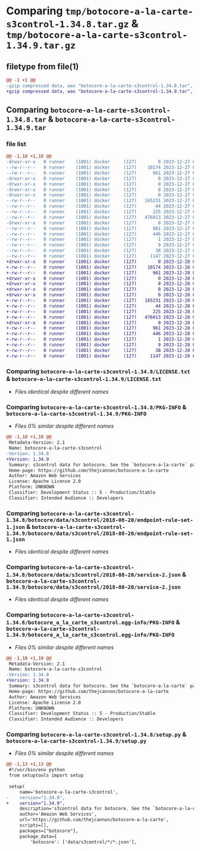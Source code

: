 # Comparing `tmp/botocore-a-la-carte-s3control-1.34.8.tar.gz` & `tmp/botocore-a-la-carte-s3control-1.34.9.tar.gz`

## filetype from file(1)

```diff
@@ -1 +1 @@
-gzip compressed data, was "botocore-a-la-carte-s3control-1.34.8.tar", last modified: Wed Dec 27 01:07:02 2023, max compression
+gzip compressed data, was "botocore-a-la-carte-s3control-1.34.9.tar", last modified: Thu Dec 28 01:07:03 2023, max compression
```

## Comparing `botocore-a-la-carte-s3control-1.34.8.tar` & `botocore-a-la-carte-s3control-1.34.9.tar`

### file list

```diff
@@ -1,18 +1,18 @@
-drwxr-xr-x   0 runner    (1001) docker     (127)        0 2023-12-27 01:07:02.175359 botocore-a-la-carte-s3control-1.34.8/
--rw-r--r--   0 runner    (1001) docker     (127)    10174 2023-12-27 01:07:01.000000 botocore-a-la-carte-s3control-1.34.8/LICENSE.txt
--rw-r--r--   0 runner    (1001) docker     (127)      961 2023-12-27 01:07:02.175359 botocore-a-la-carte-s3control-1.34.8/PKG-INFO
-drwxr-xr-x   0 runner    (1001) docker     (127)        0 2023-12-27 01:07:02.171359 botocore-a-la-carte-s3control-1.34.8/botocore/
-drwxr-xr-x   0 runner    (1001) docker     (127)        0 2023-12-27 01:07:02.171359 botocore-a-la-carte-s3control-1.34.8/botocore/data/
-drwxr-xr-x   0 runner    (1001) docker     (127)        0 2023-12-27 01:07:02.171359 botocore-a-la-carte-s3control-1.34.8/botocore/data/s3control/
-drwxr-xr-x   0 runner    (1001) docker     (127)        0 2023-12-27 01:07:02.175359 botocore-a-la-carte-s3control-1.34.8/botocore/data/s3control/2018-08-20/
--rw-r--r--   0 runner    (1001) docker     (127)   165231 2023-12-27 01:06:29.000000 botocore-a-la-carte-s3control-1.34.8/botocore/data/s3control/2018-08-20/endpoint-rule-set-1.json
--rw-r--r--   0 runner    (1001) docker     (127)       44 2023-12-27 01:06:29.000000 botocore-a-la-carte-s3control-1.34.8/botocore/data/s3control/2018-08-20/examples-1.json
--rw-r--r--   0 runner    (1001) docker     (127)      225 2023-12-27 01:06:29.000000 botocore-a-la-carte-s3control-1.34.8/botocore/data/s3control/2018-08-20/paginators-1.json
--rw-r--r--   0 runner    (1001) docker     (127)   476013 2023-12-27 01:06:29.000000 botocore-a-la-carte-s3control-1.34.8/botocore/data/s3control/2018-08-20/service-2.json
-drwxr-xr-x   0 runner    (1001) docker     (127)        0 2023-12-27 01:07:02.175359 botocore-a-la-carte-s3control-1.34.8/botocore_a_la_carte_s3control.egg-info/
--rw-r--r--   0 runner    (1001) docker     (127)      961 2023-12-27 01:07:02.000000 botocore-a-la-carte-s3control-1.34.8/botocore_a_la_carte_s3control.egg-info/PKG-INFO
--rw-r--r--   0 runner    (1001) docker     (127)      446 2023-12-27 01:07:02.000000 botocore-a-la-carte-s3control-1.34.8/botocore_a_la_carte_s3control.egg-info/SOURCES.txt
--rw-r--r--   0 runner    (1001) docker     (127)        1 2023-12-27 01:07:02.000000 botocore-a-la-carte-s3control-1.34.8/botocore_a_la_carte_s3control.egg-info/dependency_links.txt
--rw-r--r--   0 runner    (1001) docker     (127)        9 2023-12-27 01:07:02.000000 botocore-a-la-carte-s3control-1.34.8/botocore_a_la_carte_s3control.egg-info/top_level.txt
--rw-r--r--   0 runner    (1001) docker     (127)       38 2023-12-27 01:07:02.175359 botocore-a-la-carte-s3control-1.34.8/setup.cfg
--rw-r--r--   0 runner    (1001) docker     (127)     1147 2023-12-27 01:07:01.000000 botocore-a-la-carte-s3control-1.34.8/setup.py
+drwxr-xr-x   0 runner    (1001) docker     (127)        0 2023-12-28 01:07:03.778452 botocore-a-la-carte-s3control-1.34.9/
+-rw-r--r--   0 runner    (1001) docker     (127)    10174 2023-12-28 01:07:03.000000 botocore-a-la-carte-s3control-1.34.9/LICENSE.txt
+-rw-r--r--   0 runner    (1001) docker     (127)      961 2023-12-28 01:07:03.778452 botocore-a-la-carte-s3control-1.34.9/PKG-INFO
+drwxr-xr-x   0 runner    (1001) docker     (127)        0 2023-12-28 01:07:03.774452 botocore-a-la-carte-s3control-1.34.9/botocore/
+drwxr-xr-x   0 runner    (1001) docker     (127)        0 2023-12-28 01:07:03.774452 botocore-a-la-carte-s3control-1.34.9/botocore/data/
+drwxr-xr-x   0 runner    (1001) docker     (127)        0 2023-12-28 01:07:03.774452 botocore-a-la-carte-s3control-1.34.9/botocore/data/s3control/
+drwxr-xr-x   0 runner    (1001) docker     (127)        0 2023-12-28 01:07:03.778452 botocore-a-la-carte-s3control-1.34.9/botocore/data/s3control/2018-08-20/
+-rw-r--r--   0 runner    (1001) docker     (127)   165231 2023-12-28 01:06:26.000000 botocore-a-la-carte-s3control-1.34.9/botocore/data/s3control/2018-08-20/endpoint-rule-set-1.json
+-rw-r--r--   0 runner    (1001) docker     (127)       44 2023-12-28 01:06:26.000000 botocore-a-la-carte-s3control-1.34.9/botocore/data/s3control/2018-08-20/examples-1.json
+-rw-r--r--   0 runner    (1001) docker     (127)      225 2023-12-28 01:06:26.000000 botocore-a-la-carte-s3control-1.34.9/botocore/data/s3control/2018-08-20/paginators-1.json
+-rw-r--r--   0 runner    (1001) docker     (127)   476013 2023-12-28 01:06:26.000000 botocore-a-la-carte-s3control-1.34.9/botocore/data/s3control/2018-08-20/service-2.json
+drwxr-xr-x   0 runner    (1001) docker     (127)        0 2023-12-28 01:07:03.778452 botocore-a-la-carte-s3control-1.34.9/botocore_a_la_carte_s3control.egg-info/
+-rw-r--r--   0 runner    (1001) docker     (127)      961 2023-12-28 01:07:03.000000 botocore-a-la-carte-s3control-1.34.9/botocore_a_la_carte_s3control.egg-info/PKG-INFO
+-rw-r--r--   0 runner    (1001) docker     (127)      446 2023-12-28 01:07:03.000000 botocore-a-la-carte-s3control-1.34.9/botocore_a_la_carte_s3control.egg-info/SOURCES.txt
+-rw-r--r--   0 runner    (1001) docker     (127)        1 2023-12-28 01:07:03.000000 botocore-a-la-carte-s3control-1.34.9/botocore_a_la_carte_s3control.egg-info/dependency_links.txt
+-rw-r--r--   0 runner    (1001) docker     (127)        9 2023-12-28 01:07:03.000000 botocore-a-la-carte-s3control-1.34.9/botocore_a_la_carte_s3control.egg-info/top_level.txt
+-rw-r--r--   0 runner    (1001) docker     (127)       38 2023-12-28 01:07:03.778452 botocore-a-la-carte-s3control-1.34.9/setup.cfg
+-rw-r--r--   0 runner    (1001) docker     (127)     1147 2023-12-28 01:07:03.000000 botocore-a-la-carte-s3control-1.34.9/setup.py
```

### Comparing `botocore-a-la-carte-s3control-1.34.8/LICENSE.txt` & `botocore-a-la-carte-s3control-1.34.9/LICENSE.txt`

 * *Files identical despite different names*

### Comparing `botocore-a-la-carte-s3control-1.34.8/PKG-INFO` & `botocore-a-la-carte-s3control-1.34.9/PKG-INFO`

 * *Files 0% similar despite different names*

```diff
@@ -1,10 +1,10 @@
 Metadata-Version: 2.1
 Name: botocore-a-la-carte-s3control
-Version: 1.34.8
+Version: 1.34.9
 Summary: s3control data for botocore. See the `botocore-a-la-carte` package for more info.
 Home-page: https://github.com/thejcannon/botocore-a-la-carte
 Author: Amazon Web Services
 License: Apache License 2.0
 Platform: UNKNOWN
 Classifier: Development Status :: 5 - Production/Stable
 Classifier: Intended Audience :: Developers
```

### Comparing `botocore-a-la-carte-s3control-1.34.8/botocore/data/s3control/2018-08-20/endpoint-rule-set-1.json` & `botocore-a-la-carte-s3control-1.34.9/botocore/data/s3control/2018-08-20/endpoint-rule-set-1.json`

 * *Files identical despite different names*

### Comparing `botocore-a-la-carte-s3control-1.34.8/botocore/data/s3control/2018-08-20/service-2.json` & `botocore-a-la-carte-s3control-1.34.9/botocore/data/s3control/2018-08-20/service-2.json`

 * *Files identical despite different names*

### Comparing `botocore-a-la-carte-s3control-1.34.8/botocore_a_la_carte_s3control.egg-info/PKG-INFO` & `botocore-a-la-carte-s3control-1.34.9/botocore_a_la_carte_s3control.egg-info/PKG-INFO`

 * *Files 0% similar despite different names*

```diff
@@ -1,10 +1,10 @@
 Metadata-Version: 2.1
 Name: botocore-a-la-carte-s3control
-Version: 1.34.8
+Version: 1.34.9
 Summary: s3control data for botocore. See the `botocore-a-la-carte` package for more info.
 Home-page: https://github.com/thejcannon/botocore-a-la-carte
 Author: Amazon Web Services
 License: Apache License 2.0
 Platform: UNKNOWN
 Classifier: Development Status :: 5 - Production/Stable
 Classifier: Intended Audience :: Developers
```

### Comparing `botocore-a-la-carte-s3control-1.34.8/setup.py` & `botocore-a-la-carte-s3control-1.34.9/setup.py`

 * *Files 0% similar despite different names*

```diff
@@ -1,13 +1,13 @@
 #!/usr/bin/env python
 from setuptools import setup
 
 setup(
     name='botocore-a-la-carte-s3control',
-    version="1.34.8",
+    version="1.34.9",
     description='s3control data for botocore. See the `botocore-a-la-carte` package for more info.',
     author='Amazon Web Services',
     url='https://github.com/thejcannon/botocore-a-la-carte',
     scripts=[],
     packages=["botocore"],
     package_data={
         'botocore': ['data/s3control/*/*.json'],
```

